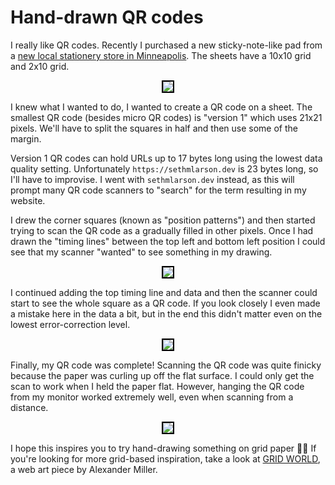 # Hand-drawn QR codes

I really like QR codes. Recently I purchased a new sticky-note-like
pad from a [new local stationery store in Minneapolis](https://www.moonamoono.com/).
The sheets have a 10x10 grid and 2x10 grid.

<center><img style="border: 2px black solid; max-width:75%" src="https://storage.googleapis.com/sethmlarson-dev-static-assets/IMG_2362.jpg"></center>

I knew what I wanted to do, I wanted to create a QR code on a sheet.
The smallest QR code (besides micro QR codes) is <nobr>"version 1"</nobr> which uses 21x21 pixels.
We'll have to split the squares in half and then use some of the margin.

Version 1 QR codes can hold URLs up to 17 bytes long using the lowest
data quality setting. Unfortunately `https://sethmlarson.dev` is 23 bytes
long, so I'll have to improvise. I went with `sethmlarson.dev` instead, as this
will prompt many QR code scanners to "search" for the term resulting in my website.

I drew the corner squares (known as "position patterns") and then started trying
to scan the QR code as a gradually filled in other pixels. Once I had drawn the
"timing lines" between the top left and bottom left position I could
see that my scanner "wanted" to see something in my drawing.

<center><img style="border: 2px black solid; max-width:75%" src="https://storage.googleapis.com/sethmlarson-dev-static-assets/IMG_2355.jpg"></center>

I continued adding the top timing line and data and then the scanner could
start to see the whole square as a QR code. If you look closely I even
made a mistake here in the data a bit, but in the end this didn't matter
even on the lowest error-correction level.

<center><img style="border: 2px black solid; max-width:75%" src="https://storage.googleapis.com/sethmlarson-dev-static-assets/IMG_2356.jpg"></center>

Finally, my QR code was complete! Scanning the QR code was quite finicky because
the paper was curling up off the flat surface. I could only get the scan to work
when I held the paper flat. However, hanging the QR code from my monitor worked
extremely well, even when scanning from a distance.

<center><img style="border: 2px black solid; max-width:75%" src="https://storage.googleapis.com/sethmlarson-dev-static-assets/IMG_2367.jpg"></center>

I hope this inspires you to try hand-drawing something on grid paper <nobr>🖤🤍</nobr>
If you're looking for more grid-based inspiration, take a look at [GRID WORLD](https://alex.miller.garden/grid-world/), a web art piece by Alexander Miller.
